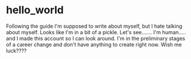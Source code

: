 # hello_world
Following the guide
I'm supposed to write about myself, but I hate talking about myself. Looks like I'm in a bit of a pickle.
Let's see.......
I'm human..... and I made this account so I can look around. I'm in the preliminary stages of a career change and don't have anything to create right now.
Wish me luck????
